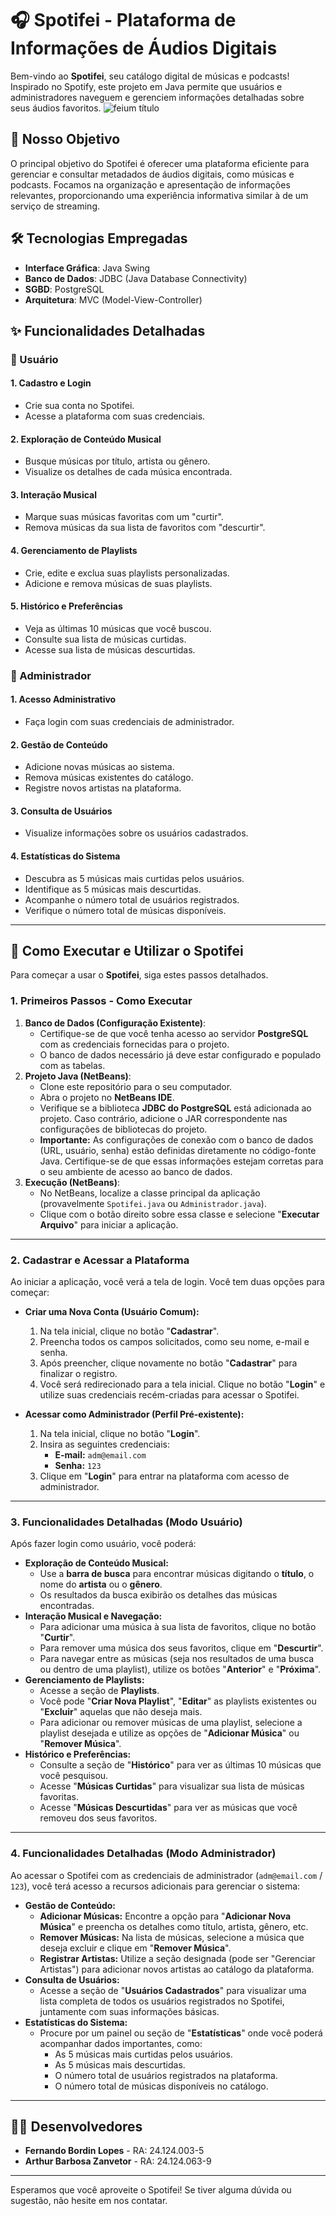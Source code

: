 # 🎧 Spotifei - Plataforma de Informações de Áudios Digitais

Bem-vindo ao **Spotifei**, seu catálogo digital de músicas e podcasts! Inspirado no Spotify, este projeto em Java permite que usuários e administradores naveguem e gerenciem informações detalhadas sobre seus áudios favoritos.
![feium título](https://github.com/user-attachments/assets/f7d54106-2e6b-459e-a448-873c2f821e6d)
## 🎯 Nosso Objetivo

O principal objetivo do Spotifei é oferecer uma plataforma eficiente para gerenciar e consultar metadados de áudios digitais, como músicas e podcasts. Focamos na organização e apresentação de informações relevantes, proporcionando uma experiência informativa similar à de um serviço de streaming.

## 🛠️ Tecnologias Empregadas

* **Interface Gráfica**: Java Swing
* **Banco de Dados**: JDBC (Java Database Connectivity)
* **SGBD**: PostgreSQL
* **Arquitetura**: MVC (Model-View-Controller)

## ✨ Funcionalidades Detalhadas

### 👤 Usuário

#### 1. Cadastro e Login
* Crie sua conta no Spotifei.
* Acesse a plataforma com suas credenciais.

#### 2. Exploração de Conteúdo Musical
* Busque músicas por título, artista ou gênero.
* Visualize os detalhes de cada música encontrada.

#### 3. Interação Musical
* Marque suas músicas favoritas com um "curtir".
* Remova músicas da sua lista de favoritos com "descurtir".

#### 4. Gerenciamento de Playlists
* Crie, edite e exclua suas playlists personalizadas.
* Adicione e remova músicas de suas playlists.

#### 5. Histórico e Preferências
* Veja as últimas 10 músicas que você buscou.
* Consulte sua lista de músicas curtidas.
* Acesse sua lista de músicas descurtidas.

### 👑 Administrador

#### 1. Acesso Administrativo
* Faça login com suas credenciais de administrador.

#### 2. Gestão de Conteúdo
* Adicione novas músicas ao sistema.
* Remova músicas existentes do catálogo.
* Registre novos artistas na plataforma.

#### 3. Consulta de Usuários
* Visualize informações sobre os usuários cadastrados.

#### 4. Estatísticas do Sistema
* Descubra as 5 músicas mais curtidas pelos usuários.
* Identifique as 5 músicas mais descurtidas.
* Acompanhe o número total de usuários registrados.
* Verifique o número total de músicas disponíveis.

---

## 🚀 Como Executar e Utilizar o Spotifei

Para começar a usar o **Spotifei**, siga estes passos detalhados.

### 1. Primeiros Passos - Como Executar

1.  **Banco de Dados (Configuração Existente)**:
    * Certifique-se de que você tenha acesso ao servidor **PostgreSQL** com as credenciais fornecidas para o projeto.
    * O banco de dados necessário já deve estar configurado e populado com as tabelas.
2.  **Projeto Java (NetBeans)**:
    * Clone este repositório para o seu computador.
    * Abra o projeto no **NetBeans IDE**.
    * Verifique se a biblioteca **JDBC do PostgreSQL** está adicionada ao projeto. Caso contrário, adicione o JAR correspondente nas configurações de bibliotecas do projeto.
    * **Importante:** As configurações de conexão com o banco de dados (URL, usuário, senha) estão definidas diretamente no código-fonte Java. Certifique-se de que essas informações estejam corretas para o seu ambiente de acesso ao banco de dados.
3.  **Execução (NetBeans)**:
    * No NetBeans, localize a classe principal da aplicação (provavelmente `Spotifei.java` ou `Administrador.java`).
    * Clique com o botão direito sobre essa classe e selecione "**Executar Arquivo**" para iniciar a aplicação.

---

### 2. Cadastrar e Acessar a Plataforma

Ao iniciar a aplicação, você verá a tela de login. Você tem duas opções para começar:

* **Criar uma Nova Conta (Usuário Comum):**
    1.  Na tela inicial, clique no botão "**Cadastrar**".
    2.  Preencha todos os campos solicitados, como seu nome, e-mail e senha.
    3.  Após preencher, clique novamente no botão "**Cadastrar**" para finalizar o registro.
    4.  Você será redirecionado para a tela inicial. Clique no botão "**Login**" e utilize suas credenciais recém-criadas para acessar o Spotifei.

* **Acessar como Administrador (Perfil Pré-existente):**
    1.  Na tela inicial, clique no botão "**Login**".
    2.  Insira as seguintes credenciais:
        * **E-mail:** `adm@email.com`
        * **Senha:** `123`
    3.  Clique em "**Login**" para entrar na plataforma com acesso de administrador.

---

### 3. Funcionalidades Detalhadas (Modo Usuário)

Após fazer login como usuário, você poderá:

* **Exploração de Conteúdo Musical:**
    * Use a **barra de busca** para encontrar músicas digitando o **título**, o nome do **artista** ou o **gênero**.
    * Os resultados da busca exibirão os detalhes das músicas encontradas.
* **Interação Musical e Navegação:**
    * Para adicionar uma música à sua lista de favoritos, clique no botão "**Curtir**".
    * Para remover uma música dos seus favoritos, clique em "**Descurtir**".
    * Para navegar entre as músicas (seja nos resultados de uma busca ou dentro de uma playlist), utilize os botões "**Anterior**" e "**Próxima**".
* **Gerenciamento de Playlists:**
    * Acesse a seção de **Playlists**.
    * Você pode "**Criar Nova Playlist**", "**Editar**" as playlists existentes ou "**Excluir**" aquelas que não deseja mais.
    * Para adicionar ou remover músicas de uma playlist, selecione a playlist desejada e utilize as opções de "**Adicionar Música**" ou "**Remover Música**".
* **Histórico e Preferências:**
    * Consulte a seção de "**Histórico**" para ver as últimas 10 músicas que você pesquisou.
    * Acesse "**Músicas Curtidas**" para visualizar sua lista de músicas favoritas.
    * Acesse "**Músicas Descurtidas**" para ver as músicas que você removeu dos seus favoritos.

---

### 4. Funcionalidades Detalhadas (Modo Administrador)

Ao acessar o Spotifei com as credenciais de administrador (`adm@email.com` / `123`), você terá acesso a recursos adicionais para gerenciar o sistema:

* **Gestão de Conteúdo:**
    * **Adicionar Músicas:** Encontre a opção para "**Adicionar Nova Música**" e preencha os detalhes como título, artista, gênero, etc.
    * **Remover Músicas:** Na lista de músicas, selecione a música que deseja excluir e clique em "**Remover Música**".
    * **Registrar Artistas:** Utilize a seção designada (pode ser "Gerenciar Artistas") para adicionar novos artistas ao catálogo da plataforma.
* **Consulta de Usuários:**
    * Acesse a seção de "**Usuários Cadastrados**" para visualizar uma lista completa de todos os usuários registrados no Spotifei, juntamente com suas informações básicas.
* **Estatísticas do Sistema:**
    * Procure por um painel ou seção de "**Estatísticas**" onde você poderá acompanhar dados importantes, como:
        * As 5 músicas mais curtidas pelos usuários.
        * As 5 músicas mais descurtidas.
        * O número total de usuários registrados na plataforma.
        * O número total de músicas disponíveis no catálogo.

---

## 👨‍💻 Desenvolvedores

* **Fernando Bordin Lopes** - RA: 24.124.003-5
* **Arthur Barbosa Zanvetor** - RA: 24.124.063-9

---

Esperamos que você aproveite o Spotifei! Se tiver alguma dúvida ou sugestão, não hesite em nos contatar.
